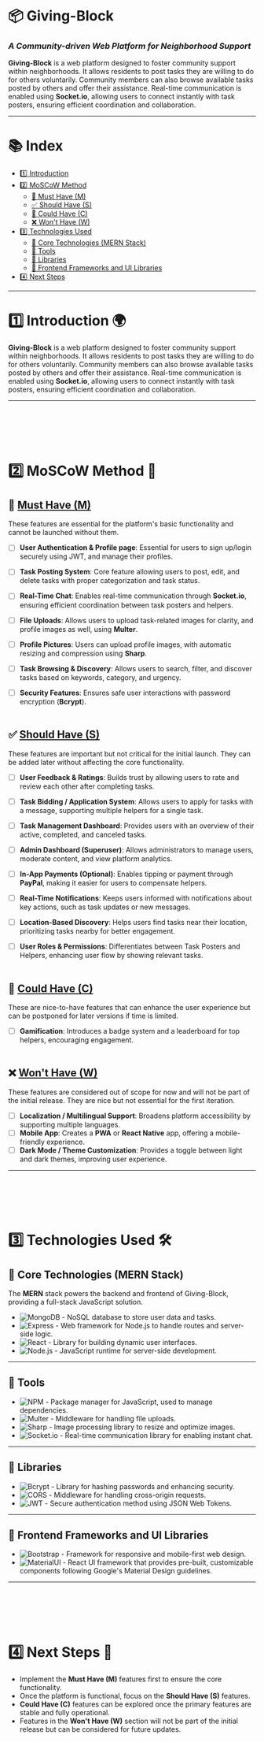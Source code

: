 # 📦 **Giving-Block**

### _A Community-driven Web Platform for Neighborhood Support_

**Giving-Block** is a web platform designed to foster community support within neighborhoods. It allows residents to post tasks they are willing to do for others voluntarily. Community members can also browse available tasks posted by others and offer their assistance. Real-time communication is enabled using **Socket.io**, allowing users to connect instantly with task posters, ensuring efficient coordination and collaboration.

---

# 📚 **Index**

- [1️⃣ Introduction](#1-introduction)
- [2️⃣ MoSCoW Method](#2-moscow-method)
  - [🔑 Must Have (M)](#must-have-m)
  - [✅ Should Have (S)](#should-have-s)
  - [🌟 Could Have (C)](#could-have-c)
  - [❌ Won't Have (W)](#wont-have-w)
- [3️⃣ Technologies Used](#3-technologies-used)
  - [🔹 Core Technologies (MERN Stack)](#core-technologies-mern-stack)
  - [🔹 Tools](#tools)
  - [🔹 Libraries](#libraries)
  - [🔹 Frontend Frameworks and UI Libraries](#frontend-frameworks-and-ui-libraries)
- [4️⃣ Next Steps](#4-next-steps)

---

# 1️⃣ **Introduction** 🌍 <a id="1-introduction"></a>

**Giving-Block** is a web platform designed to foster community support within neighborhoods. It allows residents to post tasks they are willing to do for others voluntarily. Community members can also browse available tasks posted by others and offer their assistance. Real-time communication is enabled using **Socket.io**, allowing users to connect instantly with task posters, ensuring efficient coordination and collaboration.

---

<br><br><br><br>

# 2️⃣ **MoSCoW Method** 🎯 <a id="2-moscow-method"></a>

## 🔑 [Must Have (M)](#must-have-m) <a id="must-have-m"></a>

These features are essential for the platform's basic functionality and cannot be launched without them.

- [ ] **User Authentication & Profile page**: Essential for users to sign up/login securely using JWT, and manage their profiles.
- [ ] **Task Posting System**: Core feature allowing users to post, edit, and delete tasks with proper categorization and task status.
- [ ] **Real-Time Chat**: Enables real-time communication through **Socket.io**, ensuring efficient coordination between task posters and helpers.
- [ ] **File Uploads**: Allows users to upload task-related images for clarity, and profile images as well, using **Multer**.
- [ ] **Profile Pictures**: Users can upload profile images, with automatic resizing and compression using **Sharp**.

- [ ] **Task Browsing & Discovery**: Allows users to search, filter, and discover tasks based on keywords, category, and urgency.
- [ ] **Security Features**: Ensures safe user interactions with password encryption (**Bcrypt**).
      <br><br>

## ✅ [Should Have (S)](#should-have-s) <a id="should-have-s"></a>

These features are important but not critical for the initial launch. They can be added later without affecting the core functionality.

- [ ] **User Feedback & Ratings**: Builds trust by allowing users to rate and review each other after completing tasks.
- [ ] **Task Bidding / Application System**: Allows users to apply for tasks with a message, supporting multiple helpers for a single task.
- [ ] **Task Management Dashboard**: Provides users with an overview of their active, completed, and canceled tasks.
- [ ] **Admin Dashboard (Superuser)**: Allows administrators to manage users, moderate content, and view platform analytics.
- [ ] **In-App Payments (Optional)**: Enables tipping or payment through **PayPal**, making it easier for users to compensate helpers.
- [ ] **Real-Time Notifications**: Keeps users informed with notifications about key actions, such as task updates or new messages.
- [ ] **Location-Based Discovery**: Helps users find tasks near their location, prioritizing tasks nearby for better engagement.

- [ ] **User Roles & Permissions**: Differentiates between Task Posters and Helpers, enhancing user flow by showing relevant tasks.
      <br><br>

## 🌟 [Could Have (C)](#could-have-c) <a id="could-have-c"></a>

These are nice-to-have features that can enhance the user experience but can be postponed for later versions if time is limited.

- [ ] **Gamification**: Introduces a badge system and a leaderboard for top helpers, encouraging engagement.
      <br><br>

## ❌ [Won't Have (W)](#wont-have-w) <a id="wont-have-w"></a>

These features are considered out of scope for now and will not be part of the initial release. They are nice but not essential for the first iteration.

- [ ] **Localization / Multilingual Support**: Broadens platform accessibility by supporting multiple languages.
- [ ] **Mobile App**: Creates a **PWA** or **React Native** app, offering a mobile-friendly experience.
- [ ] **Dark Mode / Theme Customization**: Provides a toggle between light and dark themes, improving user experience.

---

<br><br><br><br>

# 3️⃣ **Technologies Used** 🛠️ <a id="3-technologies-used"></a>

## 🔹 **Core Technologies (MERN Stack)** <a id="core-technologies-mern-stack"></a>

The **MERN** stack powers the backend and frontend of Giving-Block, providing a full-stack JavaScript solution.

- ![MongoDB](https://img.shields.io/badge/MongoDB-4ea94b?style=flat&logo=mongodb&logoColor=white) - NoSQL database to store user data and tasks.
- ![Express](https://img.shields.io/badge/Express-4a4a4a?style=flat&logo=express&logoColor=white) - Web framework for Node.js to handle routes and server-side logic.
- ![React](https://img.shields.io/badge/React-61dafb?style=flat&logo=react&logoColor=black) - Library for building dynamic user interfaces.
- ![Node.js](https://img.shields.io/badge/Node.js-339933?style=flat&logo=node.js&logoColor=white) - JavaScript runtime for server-side development.

---

## 🔹 **Tools** <a id="tools"></a>

- ![NPM](https://img.shields.io/badge/NPM-cc3534?style=flat&logo=npm&logoColor=white) - Package manager for JavaScript, used to manage dependencies.
- ![Multer](https://img.shields.io/badge/Multer-ff4b00?style=flat&logo=express&logoColor=white) - Middleware for handling file uploads.
- ![Sharp](https://img.shields.io/badge/Sharp-ff4b00?style=flat&logo=python&logoColor=white) - Image processing library to resize and optimize images.
- ![Socket.io](https://img.shields.io/badge/Socket.io-010101?style=flat&logo=socketdotio&logoColor=white) - Real-time communication library for enabling instant chat.

---

## 🔹 **Libraries** <a id="libraries"></a>

- ![Bcrypt](https://img.shields.io/badge/Bcrypt-8a8a8a?style=flat&logo=python&logoColor=white) - Library for hashing passwords and enhancing security.
- ![CORS](https://img.shields.io/badge/CORS-4285F4?style=flat&logo=googlechrome&logoColor=white) - Middleware for handling cross-origin requests.
- ![JWT](https://img.shields.io/badge/JWT-000000?style=flat&logo=json-web-tokens&logoColor=white) - Secure authentication method using JSON Web Tokens.

---

## 🔹 **Frontend Frameworks and UI Libraries** <a id="frontend-frameworks-and-ui-libraries"></a>

- ![Bootstrap](https://img.shields.io/badge/Bootstrap-563d7c?style=flat&logo=bootstrap&logoColor=white) - Framework for responsive and mobile-first web design.
- ![MaterialUI](https://img.shields.io/badge/Bootstrap-563d7c?style=flat&logo=bootstrap&logoColor=white) - React UI framework that provides pre-built, customizable components following Google's Material Design guidelines.

---

<br><br><br><br>

# 4️⃣ **Next Steps** 🚀 <a id="4-next-steps"></a>

- Implement the **Must Have (M)** features first to ensure the core functionality.
- Once the platform is functional, focus on the **Should Have (S)** features.
- **Could Have (C)** features can be explored once the primary features are stable and fully operational.
- Features in the **Won't Have (W)** section will not be part of the initial release but can be considered for future updates.
